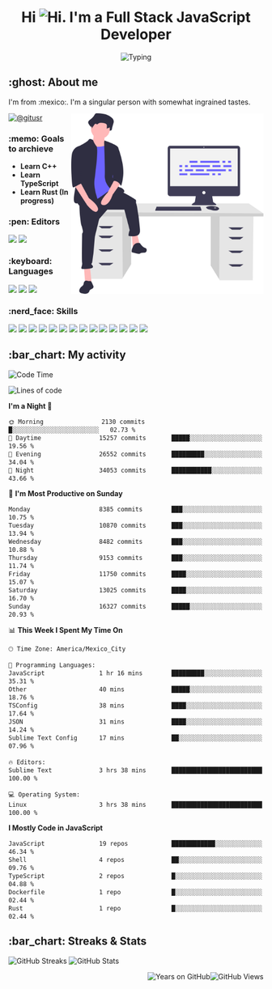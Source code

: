 <h1 align="center">Hi <img src="https://emojis.slackmojis.com/emojis/images/1579216111/7550/pikachu_wave.gif?1579216111" alt="Hi" width="28" />. I'm a Full Stack JavaScript Developer</h1>

<p align="center">  <picture><img src="https://readme-typing-svg.herokuapp.com?color=0389FF&amp;center=true&amp;lines=I+%E2%9D%A4%EF%B8%8F+JavaScript;I+%E2%9D%A4%EF%B8%8F+Anime;I+%E2%9D%A4%EF%B8%8F+Nature" alt="Typing" /></picture>
</p>

<h2>:ghost: About me</h2>

<p>I'm from :mexico:. I'm a singular person with somewhat ingrained tastes.</p>

<picture><img src="https://github.com/hypernova7/hypernova7/raw/main/static/images/undraw_feeling_proud_qne1.svg" align="right" alt="Hero Image" width="380" /></picture>

<p>    <a href="https://t.me/gitusr"><picture><img src="https://genx.vercel.app/api/icon/telegram" alt="@gitusr" /></picture></a>
</p>

<h3>:memo: Goals to archieve</h3>

<ul>
    <li><strong>Learn C++</strong></li>
    <li><strong>Learn TypeScript</strong></li>
    <li><strong>Learn Rust (In progress)</strong></li>
</ul>

<h3>:pen: Editors</h3>

<p>    <picture><img src="https://genx.vercel.app/api/icon/sublimetext" /></picture>
    <picture><img src="https://genx.vercel.app/api/icon/neovim" /></picture>
</p>

<h3>:keyboard: Languages</h3>

<p>    <picture><img src="https://genx.vercel.app/api/icon/javascript" /></picture>
    <picture><img src="https://genx.vercel.app/api/icon/rust" /></picture>
    <picture><img src="https://genx.vercel.app/api/icon/php" /></picture>
</p>

<h3>:nerd_face: Skills</h3>

<p>    <picture><img src="https://genx.vercel.app/api/icon/git" /></picture>
    <picture><img src="https://genx.vercel.app/api/icon/docker" /></picture>
    <picture><img src="https://genx.vercel.app/api/icon/heroku" /></picture>
    <picture><img src="https://genx.vercel.app/api/icon/firebase" /></picture>
    <picture><img src="https://genx.vercel.app/api/icon/sentry" /></picture>
    <picture><img src="https://genx.vercel.app/api/icon/node.js" /></picture>
    <picture><img src="https://genx.vercel.app/api/icon/pnpm" /></picture>
    <picture><img src="https://genx.vercel.app/api/icon/yarn" /></picture>
    <picture><img src="https://genx.vercel.app/api/icon/vue.js" /></picture>
    <picture><img src="https://genx.vercel.app/api/icon/nuxt.js" /></picture>
    <picture><img src="https://genx.vercel.app/api/icon/react" /></picture>
    <picture><img src="https://genx.vercel.app/api/icon/next.js" /></picture>
    <picture><img src="https://genx.vercel.app/api/icon/tailwindcss" /></picture>
    <picture><img src="https://genx.vercel.app/api/icon/webpack" /></picture>
</p>

<h2>:bar_chart: My activity</h2>

<!--START_SECTION:waka-->
![Code Time](http://img.shields.io/badge/Code%20Time-2%2C852%20hrs%2027%20mins-blue)

![Lines of code](https://img.shields.io/badge/From%20Hello%20World%20I%27ve%20Written-6.0%20million%20lines%20of%20code-blue)

**I'm a Night 🦉** 

```text
🌞 Morning                2130 commits        █░░░░░░░░░░░░░░░░░░░░░░░░   02.73 % 
🌆 Daytime                15257 commits       █████░░░░░░░░░░░░░░░░░░░░   19.56 % 
🌃 Evening                26552 commits       █████████░░░░░░░░░░░░░░░░   34.04 % 
🌙 Night                  34053 commits       ███████████░░░░░░░░░░░░░░   43.66 % 
```
📅 **I'm Most Productive on Sunday** 

```text
Monday                   8385 commits        ███░░░░░░░░░░░░░░░░░░░░░░   10.75 % 
Tuesday                  10870 commits       ███░░░░░░░░░░░░░░░░░░░░░░   13.94 % 
Wednesday                8482 commits        ███░░░░░░░░░░░░░░░░░░░░░░   10.88 % 
Thursday                 9153 commits        ███░░░░░░░░░░░░░░░░░░░░░░   11.74 % 
Friday                   11750 commits       ████░░░░░░░░░░░░░░░░░░░░░   15.07 % 
Saturday                 13025 commits       ████░░░░░░░░░░░░░░░░░░░░░   16.70 % 
Sunday                   16327 commits       █████░░░░░░░░░░░░░░░░░░░░   20.93 % 
```


📊 **This Week I Spent My Time On** 

```text
🕑︎ Time Zone: America/Mexico_City

💬 Programming Languages: 
JavaScript               1 hr 16 mins        █████████░░░░░░░░░░░░░░░░   35.31 % 
Other                    40 mins             █████░░░░░░░░░░░░░░░░░░░░   18.76 % 
TSConfig                 38 mins             ████░░░░░░░░░░░░░░░░░░░░░   17.64 % 
JSON                     31 mins             ████░░░░░░░░░░░░░░░░░░░░░   14.24 % 
Sublime Text Config      17 mins             ██░░░░░░░░░░░░░░░░░░░░░░░   07.96 % 

🔥 Editors: 
Sublime Text             3 hrs 38 mins       █████████████████████████   100.00 % 

💻 Operating System: 
Linux                    3 hrs 38 mins       █████████████████████████   100.00 % 
```

**I Mostly Code in JavaScript** 

```text
JavaScript               19 repos            ████████████░░░░░░░░░░░░░   46.34 % 
Shell                    4 repos             ██░░░░░░░░░░░░░░░░░░░░░░░   09.76 % 
TypeScript               2 repos             █░░░░░░░░░░░░░░░░░░░░░░░░   04.88 % 
Dockerfile               1 repo              █░░░░░░░░░░░░░░░░░░░░░░░░   02.44 % 
Rust                     1 repo              █░░░░░░░░░░░░░░░░░░░░░░░░   02.44 % 
```




<!--END_SECTION:waka-->

<h2>:bar_chart: Streaks &amp; Stats</h2>

<p aling="center">  <picture><source media="(prefers-color-scheme: dark)" srcset="https://github-readme-streak-stats.herokuapp.com/?user=hypernova7&amp;hide_border=true&amp;boder_radius=0&amp;theme=nord"><img src="https://github-readme-streak-stats.herokuapp.com/?user=hypernova7&amp;hide_border=true&amp;boder_radius=0" alt="GitHub Streaks" width="49%" /></picture>
  <picture><source media="(prefers-color-scheme: dark)" srcset="https://gitcard.vercel.app/api?username=hypernova7&amp;show_icons=true&amp;hide_border=true&amp;boder_radius=0&amp;theme=nord"><img src="https://gitcard.vercel.app/api?username=hypernova7&amp;show_icons=true&amp;hide_border=true&amp;boder_radius=0" alt="GitHub Stats" width="49%" /></picture>
</p>

<picture><img src="https://genx.vercel.app/api/views/hypernova7" align="right" alt="GitHub Views" /></picture>
<picture><img src="https://badge.deta.dev/github/years/hypernova7" align="right" alt="Years on GitHub" /></picture>
